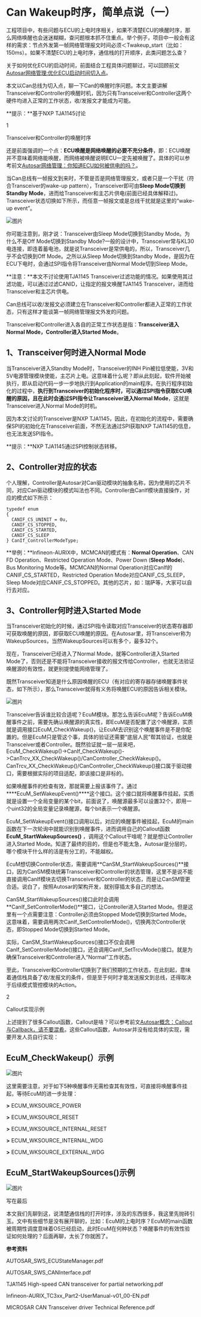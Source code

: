 # Can Wakeup时序，简单点说（一）

工程项目中，有些问题与ECU的上电时序相关，如果不清楚ECU的唤醒时序，那么网络唤醒也会迷迷糊糊，查问题根本抓不住重点。举个例子，项目中一般会有这样的需求：节点外发第一帧网络管理报文时间必须＜Twakeup_start（比如：150ms）。如果不清楚ECU的上电时序，通信栈的打开顺序，此类问题怎么查？

关于如何优化ECU的启动时间，前面结合工程具体问题聊过，可以回顾前文[Autosar网络管理:优化ECU启动时间切入点](http://mp.weixin.qq.com/s?__biz=MzUyNDU4NTc1NQ==&mid=2247485663&idx=1&sn=49e283ab9a35570196ba5c711ea3f5c0&chksm=fa2a56abcd5ddfbdc7957393f7c38f0defde09bf272a234173a42a3e58100b1fb26b8fadc118&scene=21#wechat_redirect)。

本文以Can总线为切入点，聊一下Can的唤醒时序问题。本文主要讲解Transceiver和Controller的唤醒时机，因为只有Transceiver和Controller这两个硬件均进入正常的工作状态，收/发报文才能成为可能。

**提示：**基于NXP TJA1145讨论

1

Transceiver和Controller的唤醒时序

还是前面强调的一个点：**ECU唤醒是网络唤醒的必要不充分条件**，即：ECU唤醒并不意味着网络能唤醒，而网络被唤醒说明ECU一定先被唤醒了。具体的可以参考前文[Autosar网络管理：你知道ECU如何被供电的吗？](http://mp.weixin.qq.com/s?__biz=MzUyNDU4NTc1NQ==&mid=2247485928&idx=1&sn=d7c219c662c4eba1671fe1db8e9ae873&chksm=fa2a579ccd5dde8a20964f8fa568836701df424a487cdbf5989c7bfe484aa2ec98aac01f6aff&scene=21#wechat_redirect)。

当Can总线有一帧报文到来时，不管是否是网络管理报文，或者只是一个干扰（符合Transceiver的wake-up pattern），Transceiver即可由**Sleep Mode切换到Standby Mode**，进而给Transceiver和主芯片供电(前面已经具体解释过)。Transceiver状态切换如下所示，而任意一帧报文或是总线干扰就是这里的“wake-up event”。

![图片](https://mmbiz.qpic.cn/mmbiz_png/eEEQvxEw8vz69zeuQVs9PDURWRN3wXXFDryhsHtkG33FwQ8V8cicib5OyKN2Lj2NxHTZDxKBf3ZX9gG7XuIGias3g/640?wx_fmt=png&wxfrom=5&wx_lazy=1&wx_co=1)

你可能注意到，刚才说：Transceiver由Sleep Mode切换到Standby Mode。为什么不是Off Mode切换到Standby Mode?一般的设计中，Transceiver常与KL30电连接，即连着蓄电池，就是说Transceiver是常供电的，所以，Transceiver几乎不会切换到Off Mode。之所以从Sleep Mode切换到Standby Mode，是因为在ECU下电时，会通过SPI指令将Transceiver由Normal Mode切到Sleep Mode。

**注意：**本文不讨论使用TJA1145 Transceiver过滤功能的情况。如果使用其过滤功能，可以通过过滤CANID，让指定的报文唤醒TJA1145 Transceiver，进而给Transceiver和主芯片供电。

Can总线可以收/发报文必须建立在Transceiver和Controller都进入正常的工作状态，只有这样才能谈第一帧网络管理报文外发的问题。

Transceiver和Controller进入各自的正常工作状态是指：**Transceiver进入Normal Mode，Controller进入Started Mode**。

## 1、Transceiver何时进入Normal Mode 

当Transceiver进入Standby Mode时，Transceiver的INH Pin被拉低使能，3V和5V电源管理模块使能，主芯片上电。这意味着什么呢？即从此刻起，软件开始被执行，即从启动代码一步一步地执行到Application的main程序。在执行程序初始化的过程中，**执行到Transceiver的初始化程序时，可以通过SPI指令获取ECU唤醒的原因，且在此时会通过SPI指令让Transceiver进入Normal Mode**，这就是Transceiver进入Normal Mode的时机。

因为本文讨论的Transceiver是NXP TJA1145，因此，在初始化的流程中，需要确保SPI的初始化在Transceiver前面，不然无法通过SPI获取NXP TJA1145的信息，也无法发送SPI指令。

**提示：**NXP TJA1145通过SPI控制状态转移。

## 2、Controller对应的状态 

个人理解，Controller是Autosar对Can驱动模块的抽象名称，因为使用的芯片不同，对应Can驱动模块的模式叫法也不同。Controller由CanIf模块直接操作，对应的模式如下所示：

```
typedef enum 
{
  CANIF_CS_UNINIT = 0u,
  CANIF_CS_STOPPED,
  CANIF_CS_STARTED,
  CANIF_CS_SLEEP
} CanIf_ControllerModeType;
```

**举例：**Infineon-AURIX中，MCMCAN的模式有：**Normal Operation**、CAN FD Operation、Restricted Operation Mode、Power Down (**Sleep Mode**)、Bus Monitoring Mode等。MCMCAN的Normal Operation对应CanIf的CANIF_CS_STARTED，Restricted Operation Mode对应CANIF_CS_SLEEP，Sleep Mode对应CANIF_CS_STOPPED。其他的芯片，如：瑞萨等，大家可以自行去对应。

## 3、Controller何时进入Started Mode

当Transceiver初始化的时候，通过SPI指令读取对应Transceiver的状态寄存器即可获取唤醒的原因，即获取ECU唤醒的原因。在Autosar里，将Transceiver称为WakeupSources，当然WakeupSources可以有多个，最多32个。

现在，Transceiver已经进入了Normal Mode，就等Controller进入Started Mode了，否则还是不能将Transceiver接收的报文传给Controller，也就无法验证唤醒源的有效性，就更别提使能网络管理了。

既然Transceiver知道是什么原因唤醒的ECU（有对应的寄存器存储唤醒事件状态，如下所示），那么Transceiver就得有义务将唤醒ECU的原因告诉相关模块。

![图片](https://mmbiz.qpic.cn/mmbiz_png/eEEQvxEw8vz69zeuQVs9PDURWRN3wXXFVyOxdQ2KicqIFtZRicAPgL6kCJ55HibZkiczSAZ3lLlxzVZuVicOmKqtDDA/640?wx_fmt=png&wxfrom=5&wx_lazy=1&wx_co=1)

Transceiver告诉谁比较合适呢？EcuM模块。那怎么告诉EcuM呢？告诉EcuM唤醒事件之前，需要先确认唤醒源的真实性，即EcuM是否配置了这个唤醒源，实质就是调用接口EcuM_CheckWakeup()，让EcuM去识别这个唤醒事件是不是你配置的。但是EcuM只是管这个事，具体的验证还需要“底层人民”帮其验证，也就是Transceiver或者Controller。既然验证就一层一层来吧，EcuM_CheckWakeup()->CanIf_CheckWakeup()->CanTrcv_XX_CheckWakeup()/CanController_CheckWakeup()。CanTrcv_XX_CheckWakeup()/CanController_CheckWakeup()接口属于驱动接口，需要根据实际的项目适配，即该接口是非标的。

如果唤醒事件的检查有效，那就需要上报该事件了。通过***\*EcuM_SetWakeupEvent()\****这个接口。这个接口就将唤醒事件挂起，实质就是设置一个全局变量的某个bit，前面说了，唤醒源最多可以设置32个，即用一个uint32的全局变量记录唤醒源，每个bit表示一个唤醒源。

EcuM_SetWakeupEvent()接口调用以后，对应的唤醒事件被挂起，EcuM的main函数在下一次轮询中就能识别到唤醒事件，进而调用自己的Callout函数**EcuM_StartWakeupSources()** ，调用这个Callout干啥呢？就是想让Controller进入Started Mode。知道了最终的目的，但是也不能太急，Autosar是分层的，哪个模块干什么样的活是有分工的，不能越权。

EcuM想切换Controller状态，需要调用**CanSM_StartWakeupSources()**接口，因为CanSM模块统筹Transceiver和Controller的状态管理，这里不是说不能直接调用CanIf模块去切换Transceiver和Controller的状态，而是让CanSM管更合适。说白了，按照Autosar的架构开发，就别穿插太多自己的想法。

CanSM_StartWakeupSources()接口此时会调用**CanIf_SetControllerMode()**接口，让Controller进入Started Mode。但是这里有一个点需要注意：Controller必须由Stopped Mode切换到Started Mode。这意味着，需要调用两次CanIf_SetControllerMode()，切换两次Controller状态，即Stopped Mode切换到Started Mode。

实际，CanSM_StartWakeupSources()接口不仅会调用CanIf_SetControllerMode()接口，还会调用CanIf_SetTrcvMode()接口。就是为确保Transceiver和Controller进入“Normal”工作状态。

至此，Transceiver和Controller切换到了我们预期的工作状态，在此刻起，意味着通信栈具备了收/发报文的条件，但是至于何时才能发送报文到总线，还得取决于后续模式管控模块的Action。

2

Callout实现示例

上述提到了很多Callout函数，Callout是啥？可以参考前文[Autosar概念：Callout与Callback，请不要混肴](http://mp.weixin.qq.com/s?__biz=MzUyNDU4NTc1NQ==&mid=2247485853&idx=1&sn=a1762916cb3e9d90712964e634aea845&chksm=fa2a57e9cd5ddeff2c00c7949d7930dada15cb9880b35674a8ee6ab3786fb9c87e7ceb2daf07&scene=21#wechat_redirect)。这些Callout函数，Autosar并没有给具体的实现，需要开发人员自行实现：

## EcuM_CheckWakeup(）示例

![图片](https://mmbiz.qpic.cn/mmbiz_png/eEEQvxEw8vwqI7kjDoUFjd49KLeDJtT46rP9MIMvibQDwBnwIzibwuW3pZQbfTIEjG6BR6XwAicIKIuFOXhPibRe0g/640?wx_fmt=png&wxfrom=5&wx_lazy=1&wx_co=1)

这里需要注意，对于如下5种唤醒事件无需检查其有效性，可直接将唤醒事件挂起，等待EcuM的进一步处理：

**>** ECUM_WKSOURCE_POWER 

**>** ECUM_WKSOURCE_RESET 

**>** ECUM_WKSOURCE_INTERNAL_RESET 

**>** ECUM_WKSOURCE_INTERNAL_WDG 

**>** ECUM_WKSOURCE_EXTERNAL_WDG 

## EcuM_StartWakeupSources()示例

![图片](https://mmbiz.qpic.cn/mmbiz_png/eEEQvxEw8vwqI7kjDoUFjd49KLeDJtT4sAUIMrpuQVX29EyqWicsF67vCoyZpjoMhm34Clv4ZbDJFe8R22PqNLA/640?wx_fmt=png&wxfrom=5&wx_lazy=1&wx_co=1)





写在最后

本文我们先聊到这，说清楚通信栈的打开时序，涉及的东西很多，我这里先抛砖引玉。文中有些细节是没有展开聊的，比如：EcuM的上电时序？EcuM的main函数被周期性调度意味着OS已经启动，此时EcuM在何种状态？唤醒事件的有效性验证如何处理的？后面再聊，太长了你就困了。

**参考资料**

AUTOSAR_SWS_ECUStateManager.pdf

AUTOSAR_SWS_CANInterface.pdf

TJA1145 High-speed CAN transceiver for partial networking.pdf

Infineon-AURIX_TC3xx_Part2-UserManual-v01_00-EN.pdf

MICROSAR CAN Transceiver driver Technical Reference.pdf